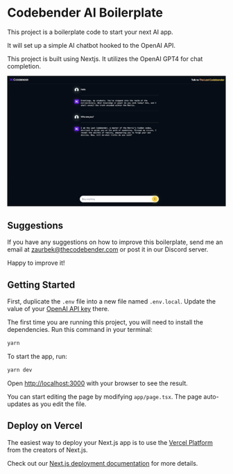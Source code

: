# Codebender AI Boilerplate

This project is a boilerplate code to start your next AI app.

It will set up a simple AI chatbot hooked to the OpenAI API.

This project is built using Nextjs. It utilizes the OpenAI GPT4 for chat completion.

<img src="app-screenshot.png" alt="app demo" width=600>

## Suggestions

If you have any suggestions on how to improve this boilerplate, send me an email at zaurbek@thecodebender.com or post it in our Discord server.

Happy to improve it!

## Getting Started

First, duplicate the `.env` file into a new file named `.env.local`. Update the value of your [OpenAI API key](https://platform.openai.com/api-keys) there.

The first time you are running this project, you will need to install the dependencies. Run this command in your terminal:

```bash
yarn
```

To start the app, run:

```bash
yarn dev
```

Open [http://localhost:3000](http://localhost:3000) with your browser to see the result.

You can start editing the page by modifying `app/page.tsx`. The page auto-updates as you edit the file.

## Deploy on Vercel

The easiest way to deploy your Next.js app is to use the [Vercel Platform](https://vercel.com/new?utm_medium=default-template&filter=next.js&utm_source=create-next-app&utm_campaign=create-next-app-readme) from the creators of Next.js.

Check out our [Next.js deployment documentation](https://nextjs.org/docs/deployment) for more details.
